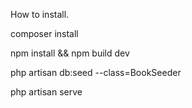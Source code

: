 How to install.

composer install

npm install && npm build dev

php artisan db:seed --class=BookSeeder

php artisan serve
